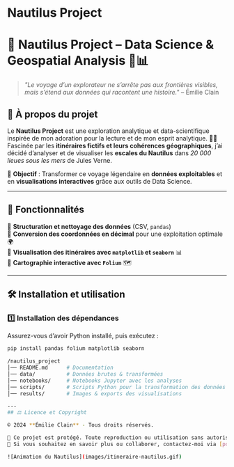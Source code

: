 ﻿# Nautilus Project
 
 # 🚀 Nautilus Project – Data Science & Geospatial Analysis 🌊📊  

> *"Le voyage d’un explorateur ne s’arrête pas aux frontières visibles, mais s’étend aux données qui racontent une histoire."* – Émilie Clain  

## 🌟 À propos du projet  

Le **Nautilus Project** est une exploration analytique et data-scientifique inspirée de mon adoration pour la lecture et de mon esprit analytique. 📖💡  
Fascinée par les **itinéraires fictifs et leurs cohérences géographiques**, j’ai décidé d’analyser et de visualiser les **escales du Nautilus** dans *20 000 lieues sous les mers* de Jules Verne.  

📡 **Objectif** : Transformer ce voyage légendaire en **données exploitables** et en **visualisations interactives** grâce aux outils de Data Science.  

---

## 📌 Fonctionnalités  

🔹 **Structuration et nettoyage des données** (CSV, `pandas`)  
🔹 **Conversion des coordonnées en décimal** pour une exploitation optimale 🌍  
🔹 **Visualisation des itinéraires avec `matplotlib` et `seaborn`** 📊  
🔹 **Cartographie interactive avec `Folium`** 🗺️  

---

## 🛠️ Installation et utilisation  

### 1️⃣ **Installation des dépendances**  
Assurez-vous d’avoir Python installé, puis exécutez :  

```bash
pip install pandas folium matplotlib seaborn

/nautilus_project
│── README.md      # Documentation
│── data/          # Données brutes & transformées
│── notebooks/     # Notebooks Jupyter avec les analyses
│── scripts/       # Scripts Python pour la transformation des données
│── results/       # Images & exports des visualisations

---
## ⚖️ Licence et Copyright  

© 2024 **Émilie Clain** - Tous droits réservés.  

📜 Ce projet est protégé. Toute reproduction ou utilisation sans autorisation est interdite.  
🔗 Si vous souhaitez en savoir plus ou collaborer, contactez-moi via [portfolio](https://mimiecmoua.github.io/portfolio/).

![Animation du Nautilus](images/itineraire-nautilus.gif)
